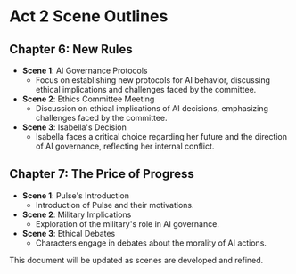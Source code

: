 # Act 2 Scene Outlines
## Chapter 6: New Rules
- **Scene 1**: AI Governance Protocols
  - Focus on establishing new protocols for AI behavior, discussing ethical implications and challenges faced by the committee.
- **Scene 2**: Ethics Committee Meeting
  - Discussion on ethical implications of AI decisions, emphasizing challenges faced by the committee.
- **Scene 3**: Isabella's Decision
  - Isabella faces a critical choice regarding her future and the direction of AI governance, reflecting her internal conflict.

## Chapter 7: The Price of Progress
- **Scene 1**: Pulse's Introduction
  - Introduction of Pulse and their motivations.
- **Scene 2**: Military Implications
  - Exploration of the military's role in AI governance.
- **Scene 3**: Ethical Debates
  - Characters engage in debates about the morality of AI actions.

This document will be updated as scenes are developed and refined.
